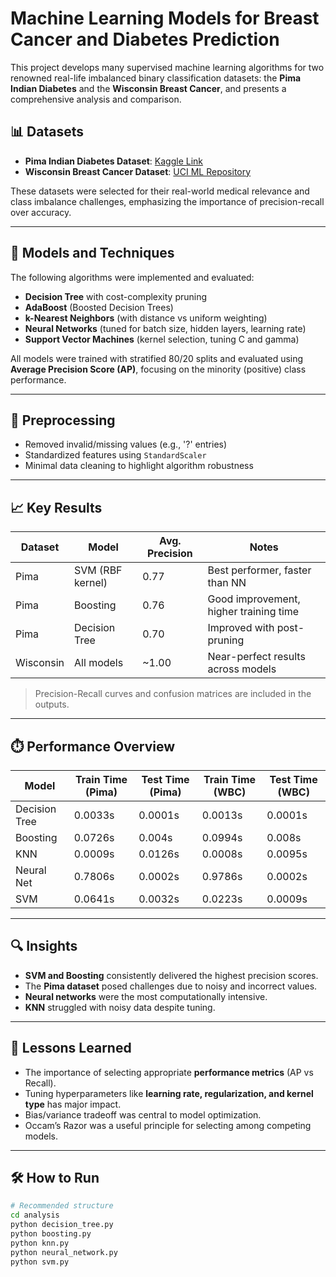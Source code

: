 # Machine Learning Models for Breast Cancer and Diabetes Prediction
This project develops many supervised machine learning algorithms for two renowned real-life imbalanced binary classification datasets: the **Pima Indian Diabetes** and the **Wisconsin Breast Cancer**, and presents a comprehensive analysis and comparison.

## 📊 Datasets

- **Pima Indian Diabetes Dataset**: [Kaggle Link](https://www.kaggle.com/datasets/uciml/pima-indians-diabetes-database)
- **Wisconsin Breast Cancer Dataset**: [UCI ML Repository](https://doi.org/10.24432/C5DW2B)

These datasets were selected for their real-world medical relevance and class imbalance challenges, emphasizing the importance of precision-recall over accuracy.

---

## 🧪 Models and Techniques

The following algorithms were implemented and evaluated:

- **Decision Tree** with cost-complexity pruning
- **AdaBoost** (Boosted Decision Trees)
- **k-Nearest Neighbors** (with distance vs uniform weighting)
- **Neural Networks** (tuned for batch size, hidden layers, learning rate)
- **Support Vector Machines** (kernel selection, tuning C and gamma)

All models were trained with stratified 80/20 splits and evaluated using **Average Precision Score (AP)**, focusing on the minority (positive) class performance.

---

## 🧼 Preprocessing

- Removed invalid/missing values (e.g., '?' entries)
- Standardized features using `StandardScaler`
- Minimal data cleaning to highlight algorithm robustness

---

## 📈 Key Results

| Dataset   | Model            | Avg. Precision | Notes                                  |
|-----------|------------------|----------------|----------------------------------------|
| Pima      | SVM (RBF kernel) | 0.77           | Best performer, faster than NN         |
| Pima      | Boosting         | 0.76           | Good improvement, higher training time |
| Pima      | Decision Tree    | 0.70           | Improved with post-pruning             |
| Wisconsin | All models       | ~1.00          | Near-perfect results across models     |

> Precision-Recall curves and confusion matrices are included in the outputs.

---

## ⏱️ Performance Overview

| Model     | Train Time (Pima) | Test Time (Pima) | Train Time (WBC) | Test Time (WBC) |
|-----------|------------------|------------------|------------------|-----------------|
| Decision Tree | 0.0033s      | 0.0001s          | 0.0013s          | 0.0001s         |
| Boosting       | 0.0726s      | 0.004s           | 0.0994s          | 0.008s          |
| KNN            | 0.0009s      | 0.0126s          | 0.0008s          | 0.0095s         |
| Neural Net     | 0.7806s      | 0.0002s          | 0.9786s          | 0.0002s         |
| SVM            | 0.0641s      | 0.0032s          | 0.0223s          | 0.0009s         |

---

## 🔍 Insights

- **SVM and Boosting** consistently delivered the highest precision scores.
- The **Pima dataset** posed challenges due to noisy and incorrect values.
- **Neural networks** were the most computationally intensive.
- **KNN** struggled with noisy data despite tuning.

---

## 🧠 Lessons Learned

- The importance of selecting appropriate **performance metrics** (AP vs Recall).
- Tuning hyperparameters like **learning rate, regularization, and kernel type** has major impact.
- Bias/variance tradeoff was central to model optimization.
- Occam’s Razor was a useful principle for selecting among competing models.

---

## 🛠️ How to Run

```bash
# Recommended structure
cd analysis
python decision_tree.py
python boosting.py
python knn.py
python neural_network.py
python svm.py
